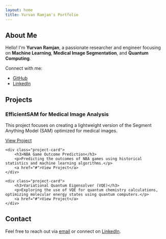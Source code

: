 ```yaml
---
layout: home
title: Yurvan Ramjan's Portfolio
---
```


## About Me

Hello! I'm **Yurvan Ramjan**, a passionate researcher and engineer focusing on **Machine Learning**, **Medical Image Segmentation**, and **Quantum Computing**.

Connect with me:
- [GitHub](https://github.com/yurvanr23)
- [LinkedIn](https://www.linkedin.com/in/yurvan-ramjan)

## Projects

<div id="projects">
    <div class="project-card">
        <h3>EfficientSAM for Medical Image Analysis</h3>
        <p>This project focuses on creating a lightweight version of the Segment Anything Model (SAM) optimized for medical images.</p>
        <a href="https://github.com/yurvanr23/EfficientSAM_for_MedicalImageAnalysis">View Project</a>
    </div>

    <div class="project-card">
        <h3>NBA Game Outcome Prediction</h3>
        <p>Predicting the outcomes of NBA games using historical statistics and machine learning algorithms.</p>
        <a href="#">View Project</a>
    </div>

    <div class="project-card">
        <h3>Variational Quantum Eigensolver (VQE)</h3>
        <p>Exploring the use of VQE for quantum chemistry calculations, optimizing molecular energy states using quantum computers.</p>
        <a href="#">View Project</a>
    </div>
</div>

## Contact

Feel free to reach out via [email](mailto:yurvanr23@gmail.com) or connect on [LinkedIn](https://www.linkedin.com/in/yurvan-ramjan).
